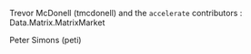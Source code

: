 Trevor McDonell (tmcdonell) and the `accelerate` contributors : Data.Matrix.MatrixMarket

Peter Simons (peti)